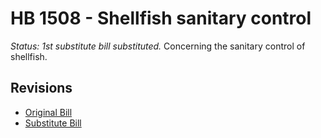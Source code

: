 # HB 1508 - Shellfish sanitary control
*Status: 1st substitute bill substituted.*
Concerning the sanitary control of shellfish.

## Revisions
* [Original Bill](1/)
* [Substitute Bill](S/)